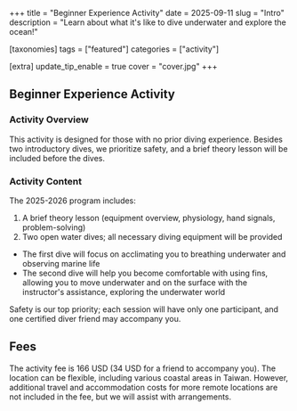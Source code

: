 +++
title = "Beginner Experience Activity"
date = 2025-09-11
slug = "Intro"
description = "Learn about what it's like to dive underwater and explore the ocean!"

[taxonomies]
tags = ["featured"]
categories = ["activity"]

[extra]
update_tip_enable = true
cover = "cover.jpg"
+++

## Beginner Experience Activity
### Activity Overview
This activity is designed for those with no prior diving experience.  Besides two introductory dives, we prioritize safety, and a brief theory lesson will be included before the dives.

### Activity Content
The 2025-2026 program includes:

1. A brief theory lesson (equipment overview, physiology, hand signals, problem-solving)
2. Two open water dives; all necessary diving equipment will be provided
  * The first dive will focus on acclimating you to breathing underwater and observing marine life
  * The second dive will help you become comfortable with using fins, allowing you to move underwater and on the surface with the instructor's assistance, exploring the underwater world

Safety is our top priority; each session will have only one participant, and one certified diver friend may accompany you.

## Fees
The activity fee is 166 USD (34 USD for a friend to accompany you). The location can be flexible, including various coastal areas in Taiwan. However, additional travel and accommodation costs for more remote locations are not included in the fee, but we will assist with arrangements.
